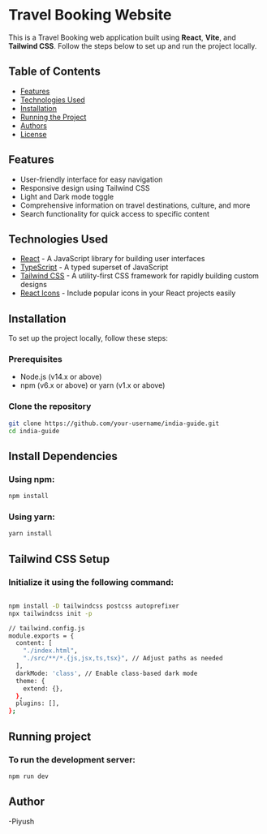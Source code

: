   # Travel Booking Website

This is a Travel Booking web application built using **React**, **Vite**, and **Tailwind CSS**. Follow the steps below to set up and run the project locally.

## Table of Contents

- [Features](#features)
- [Technologies Used](#technologies-used)
- [Installation](#installation)
- [Running the Project](#running-the-project)
- [Authors](#authors)
- [License](#license)

## Features

- User-friendly interface for easy navigation
- Responsive design using Tailwind CSS
- Light and Dark mode toggle
- Comprehensive information on travel destinations, culture, and more
- Search functionality for quick access to specific content

## Technologies Used

- [React](https://reactjs.org/) - A JavaScript library for building user interfaces
- [TypeScript](https://www.typescriptlang.org/) - A typed superset of JavaScript
- [Tailwind CSS](https://tailwindcss.com/) - A utility-first CSS framework for rapidly building custom designs
- [React Icons](https://react-icons.github.io/react-icons/) - Include popular icons in your React projects easily

## Installation

To set up the project locally, follow these steps:

### Prerequisites

- Node.js (v14.x or above)
- npm (v6.x or above) or yarn (v1.x or above)

### Clone the repository

```bash
git clone https://github.com/your-username/india-guide.git
cd india-guide
```
## Install Dependencies
### Using npm:
```bash
npm install
```

### Using yarn:
```bash
yarn install
```

## Tailwind CSS Setup
### Initialize it using the following command:
```bash

npm install -D tailwindcss postcss autoprefixer
npx tailwindcss init -p

// tailwind.config.js
module.exports = {
  content: [
    "./index.html",
    "./src/**/*.{js,jsx,ts,tsx}", // Adjust paths as needed
  ],
  darkMode: 'class', // Enable class-based dark mode
  theme: {
    extend: {},
  },
  plugins: [],
};

```
## Running project 
### To run the development server:
```bash
npm run dev


```

## Author

-Piyush
